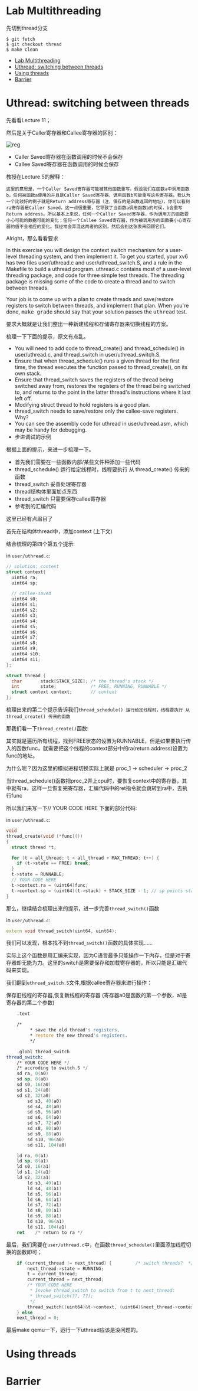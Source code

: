 # Lab Multithreading
先切到thread分支
```Linux
$ git fetch
$ git checkout thread
$ make clean
```
- [Lab Multithreading](#lab-multithreading)
- [Uthread: switching between threads](#uthread-switching-between-threads)
- [Using threads](#using-threads)
- [Barrier](#barrier)

# Uthread: switching between threads

先看看Lecture 11；

然后是关于Caller寄存器和Callee寄存器的区别：

![reg](/img/Table18-2.png)

* Caller Saved寄存器在函数调用的时候不会保存
* Callee Saved寄存器在函数调用的时候会保存

教授在Lecture 5的解释：

    这里的意思是，一个Caller Saved寄存器可能被其他函数重写。假设我们在函数a中调用函数b，任何被函数a使用的并且是Caller Saved寄存器，调用函数b可能重写这些寄存器。我认为一个比较好的例子就是Return address寄存器（注，保存的是函数返回的地址），你可以看到ra寄存器是Caller Saved，这一点很重要，它导致了当函数a调用函数b的时侯，b会重写Return address。所以基本上来说，任何一个Caller Saved寄存器，作为调用方的函数要小心可能的数据可能的变化；任何一个Callee Saved寄存器，作为被调用方的函数要小心寄存器的值不会相应的变化。我经常会弄混这两者的区别，然后会到这张表来回顾它们。

Alright，那么看看要求

<p>In this exercise you will design the context switch mechanism for a
  user-level threading system, and then implement it.  To get you
  started, your xv6 has two files user/uthread.c and
  user/uthread_switch.S, and a rule in the Makefile to build a uthread
  program.  uthread.c contains most of a user-level threading package,
  and code for three simple test threads.
  The threading package is missing some of the code to create a thread and to switch
  between threads.

  </p>

<div class="required">
<p>
Your job is to come up with a plan to create threads and save/restore
registers to switch between threads, and implement that plan.
When you're done,
<tt>make grade</tt> should say that your solution passes the
<tt>uthread</tt> test.
</p></div>

要求大概就是让我们整出一种新建线程和存储寄存器来切换线程的方案。

梳理一下下面的提示，原文有点乱。

* You will need to add code to thread_create() and thread_schedule() in user/uthread.c, and thread_switch in user/uthread_switch.S.
* Ensure that when thread_schedule() runs a given thread for the first time, the thread executes the function passed to thread_create(), on its own stack. 
* Ensure that thread_switch saves the registers of the thread being switched away from, restores the registers of the thread being switched to, and returns to the point in the latter thread's instructions where it last left off.
* Modifying struct thread to hold registers is a good plan.
* thread_switch needs to save/restore only the callee-save registers. Why?
* You can see the assembly code for uthread in user/uthread.asm, which may be handy for debugging.
* 步进调试的示例

根据上面的提示，来进一步梳理一下。

* 首先我们需要在一些函数内部/某些文件种添加一些代码
* thread_schedule() 运行给定线程时，线程要执行 从 thread_create() 传来的函数
* thread_switch 妥善处理寄存器
* thread结构体里面加点东西
* thread_switch 只需要保存callee寄存器
* 参考别的汇编代码

这里已经有点眉目了

首先在结构体thread中，添加context (上下文)

结合梳理的第四个第五个提示:

in `user/uthread.c`:

```c++
// solution: context
struct context{
  uint64 ra;
  uint64 sp;

  // callee-saved
  uint64 s0;
  uint64 s1;
  uint64 s2;
  uint64 s3;
  uint64 s4;
  uint64 s5;
  uint64 s6;
  uint64 s7;
  uint64 s8;
  uint64 s9;
  uint64 s10;
  uint64 s11;
};

struct thread {
  char       stack[STACK_SIZE]; /* the thread's stack */
  int        state;             /* FREE, RUNNING, RUNNABLE */
  struct context context;       // context
};


```

梳理出来的第二个提示告诉我们`thread_schedule() 运行给定线程时，线程要执行 从 thread_create() 传来的函数`

那我们看一下`thread_create()`函数:

其实就是遍历所有线程，找到FREE状态的设置为RUNNABLE，但是如果要执行传入的函数func，就需要把这个线程的context部分中的ra(return address)设置为func的地址。

为什么呢？因为这里的模拟进程切换实际上就是 proc_1 -> scheduler -> proc_2

当thread_schedule()函数把proc_2弄上cpu时，要恢复context中的寄存器，其中就有ra，这样一旦恢复完寄存器，汇编代码中的ret指令就会跳转到ra中，去执行func

所以我们来写一下// YOUR CODE HERE 下面的部分代码:

in `user/uthread.c`:
```C++
void 
thread_create(void (*func)())
{
  struct thread *t;

  for (t = all_thread; t < all_thread + MAX_THREAD; t++) {
    if (t->state == FREE) break;
  }
  t->state = RUNNABLE;
  // YOUR CODE HERE
  t->context.ra = (uint64)func;
  t->context.sp = (uint64)(t->stack) + STACK_SIZE - 1; // sp points stack base
}
```
那么，继续结合梳理出来的提示，进一步完善`thread_switch()`函数

in `user/uthread.c`:
```c++
extern void thread_switch(uint64, uint64);
```

我们可以发现，根本找不到`thread_switch()`函数的具体实现......

实际上这个函数是用汇编来实现，因为C语言最多只能操作一下内存，但是对于寄存器却无能为力。这里的switch是需要保存和加载寄存器的，所以只能是汇编代码来实现。

我们翻到`uthread_switch.S`文件,根据callee寄存器来进行操作：

保存旧线程的寄存器,恢复新线程的寄存器 (寄存器a0是函数的第一个参数，a1是寄存器的第二个参数)

```asm
	.text

	/*
         * save the old thread's registers,
         * restore the new thread's registers.
         */

	.globl thread_switch
thread_switch:
	/* YOUR CODE HERE */
	/* accroding to switch.S */
	sd ra, 0(a0)
	sd sp, 8(a0)
	sd s0, 16(a0)
	sd s1, 24(a0)
	sd s2, 32(a0)
        sd s3, 40(a0)
        sd s4, 48(a0)
        sd s5, 56(a0)
        sd s6, 64(a0)
        sd s7, 72(a0)
        sd s8, 80(a0)
        sd s9, 88(a0)
        sd s10, 96(a0)
        sd s11, 104(a0)

	ld ra, 0(a1)
	ld sp, 8(a1)
	ld s0, 16(a1)
	ld s1, 24(a1)
	ld s2, 32(a1)
        ld s3, 40(a1)
        ld s4, 48(a1)
        ld s5, 56(a1)
        ld s6, 64(a1)
        ld s7, 72(a1)
        ld s8, 80(a1)
        ld s9, 88(a1)
        ld s10, 96(a1)
        ld s11, 104(a1)
	ret    /* return to ra */

```

最后，我们需要在`user/uthread.c`中，在函数`thread_schedule()`里面添加线程切换的函数即可；

```c++
    if (current_thread != next_thread) {         /* switch threads?  */
        next_thread->state = RUNNING;
        t = current_thread;
        current_thread = next_thread;
        /* YOUR CODE HERE
         * Invoke thread_switch to switch from t to next_thread:
         * thread_switch(??, ??);
         */
        thread_switch((uint64)&t->context, (uint64)&next_thread->context);
    } else
    next_thread = 0;
```

最后make qemu一下，运行一下uthread应该是没问题的。

# Using threads



# Barrier


